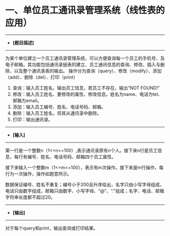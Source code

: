 一、单位员工通讯录管理系统（线性表的应用）
===========================================

----------------

- __[题目描述]__

----------------

为某个单位建立一个员工通讯录管理系统，可以方便查询每一个员工的手机号、及电子邮箱。其功能包括通讯录链表的建立、员工通讯信息的查询、修改、插入与删除、以及整个通讯录表的输出。
操作分为查询（query）、修改（modify）、添加（add）、删除（del）、打印（print）

1. 查询：输入员工姓名，输出员工信息，若员工不存在，输出“NOT FOUND!”
2. 修改：输入员工姓名、要修改的属性、修改信息。姓名为name、电话为tel、邮箱为email。
3. 添加：输入员工编号、姓名、电话号码、邮箱。
4. 删除：输入员工姓名，将其从通讯录中删除。
5. 打印：输出通讯录。

----------------

- __[输入]__

----------------

第一行是一个整数n（1<=n<=100）,表示通讯录原有n个人。接下来n行是员工信息，每行有编号、姓名、电话号码、邮箱四个员工属性。

接下来输入一个整数m（1<=m<=100），表示有m次操作。接下来是m行操作，每行为一次操作，操作如题意所示。

数据保证编号、姓名不重复；编号小于200且升序给出，名字只由小写字母组成，电话只由数字组成，邮箱只由数字、小写字母、“@”、“.”组成；名字、电话、邮箱字符串长度都不超过20。

----------------

- __[输出]__

----------------

对于每个query和print，输出查询或打印结果。
